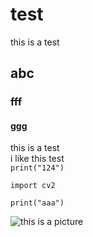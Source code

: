 # test
this is a test
## abc
### fff
#### ggg

this is a test <br/>
i like this test<br/>
`print("124")`

```
import cv2

print("aaa")

```

![this is a picture](https://kinsta.com/wp-content/uploads/2018/04/what-is-github-1-1.png)
